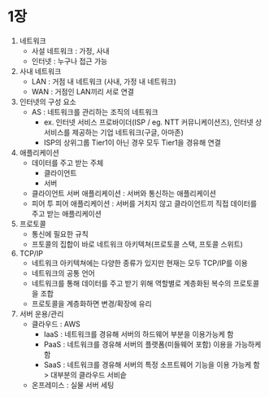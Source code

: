 # 1장

1. 네트워크
   - 사설 네트워크 : 가정, 사내
   - 인터넷 : 누구나 접근 가능
2. 사내 네트워크
   - LAN : 거점 내 네트워크 (사내, 가정 내 네트워크)
   - WAN : 거점인 LAN끼리 서로 연결
3. 인터넷의 구성 요소
   - AS : 네트워크를 관리하는 조직의 네트워크
     - ex. 인터넷 서비스 프로바이더(ISP / eg. NTT 커뮤니케이션즈), 인터넷 상 서비스를 제공하는 기업 네트워크(구글, 아마존)
     - ISP의 상위그룹 Tier1이 아닌 경우 모두 Tier1을 경유해 연결
4. 애플리케이션
   - 데이터를 주고 받는 주체
     - 클라이언트
     - 서버
   - 클라이언트 서버 애플리케이션 : 서버와 통신하는 애플리케이션
   - 피어 투 피어 애플리케이션 : 서버를 거치지 않고 클라이언트끼 직접 데이터를 주고 받는 애플리케이션
5. 프로토콜
   - 통신에 필요한 규칙
   - 프토콜의 집합이 바로 네트워크 아키텍쳐(프로토콜 스택, 프토콜 스위트)
6. TCP/IP
   - 네트워크 아키텍쳐에는 다양한 종류가 있지만 현재는 모두 TCP/IP를 이용
   - 네트워크의 공통 언어
   - 네트워크를 통해 데이터를 주고 받기 위해 역할별로 계층화된 복수의 프로토콜을 조합
   - 프로토콜을 계층화하면 변경/확장에 유리
7. 서버 운용/관리
   - 클라우드 : AWS
     - IaaS : 네트워크를 경유해 서버의 하드웨어 부분을 이용가능케 함
     - PaaS : 네트워크를 경유해 서버의 플랫폼(미들웨어 포함) 이용을 가능하케 함
     - SaaS : 네트워크를 경유해 서버의 특정 소프트웨어 기능을 이용 가능케 함 > 대부분의 클라우드 서비슽
   - 온프레미스 : 실물 서버 세팅
